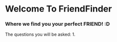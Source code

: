 # Welcome To FriendFinder 
### Where we find you your perfect FRIEND! :D

The questions you will be asked: 
1. 